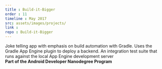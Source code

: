 ```yaml
---
title : Build-it-Bigger
order : 11
timeline : May 2017
src: assets/images/projects/
link :
repo : Build-it-Bigger
---
```


Joke telling app with emphasis on build automation with Gradle. Uses the Gradle App Engine plugin to deploy a backend. An integration test suite that runs against the local App Engine development server<br>
**Part of the Android Developer Nanodegree Program**
